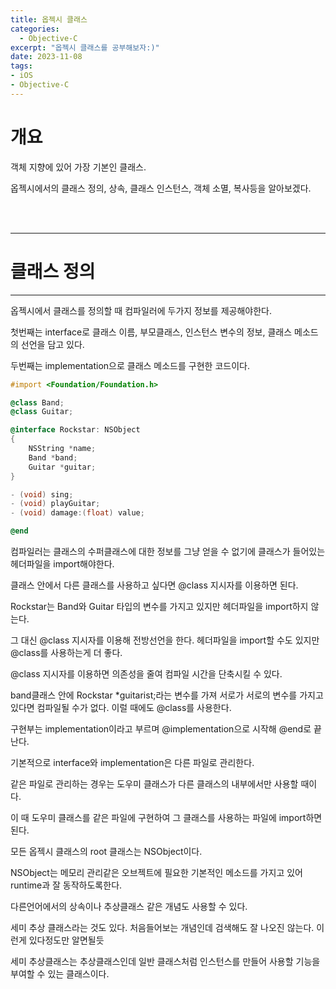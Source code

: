 ```yaml
---
title: 옵젝시 클래스
categories:
  - Objective-C
excerpt: "옵젝시 클래스를 공부해보자:)"
date: 2023-11-08
tags:
- iOS
- Objective-C
---
```


# 개요


객체 지향에 있어 가장 기본인 클래스.

옵젝시에서의 클래스 정의, 상속, 클래스 인스턴스, 객체 소멸, 복사등을 알아보겠다.


<br />
<br />

---

# 클래스 정의

---

옵젝시에서 클래스를 정의할 때 컴파일러에 두가지 정보를 제공해야한다.

첫번째는 interface로 클래스 이름, 부모클래스, 인스턴스 변수의 정보, 클래스 메소드의 선언을 담고 있다.

두번째는 implementation으로 클래스 메소드를 구현한 코드이다.

```objective-c
#import <Foundation/Foundation.h>

@class Band;
@class Guitar;

@interface Rockstar: NSObject
{
    NSString *name;
    Band *band;
    Guitar *guitar;
}

- (void) sing;
- (void) playGuitar;
- (void) damage:(float) value;

@end
```

컴파일러는 클래스의 수퍼클래스에 대한 정보를 그냥 얻을 수 없기에 클래스가 들어있는 헤더파일을 import해야한다.

클래스 안에서 다른 클래스를 사용하고 싶다면 @class 지시자를 이용하면 된다.

Rockstar는 Band와 Guitar 타입의 변수를 가지고 있지만 헤더파일을 import하지 않는다.

그 대신 @class 지시자를 이용해 전방선언을 한다. 헤더파일을 import할 수도 있지만 @class를 사용하는게 더 좋다.

@class 지시자를 이용하면 의존성을 줄여 컴파일 시간을 단축시킬 수 있다.

band클래스 안에 Rockstar *guitarist;라는 변수를 가져 서로가 서로의 변수를 가지고 있다면 컴파일될 수가 없다. 이럴 때에도 @class를 사용한다.

구현부는 implementation이라고 부르며 @implementation으로 시작해 @end로 끝난다.

기본적으로 interface와 implementation은 다른 파일로 관리한다.

같은 파일로 관리하는 경우는 도우미 클래스가 다른 클래스의 내부에서만 사용할 때이다.

이 때 도우미 클래스를 같은 파일에 구현하여 그 클래스를 사용하는 파일에 import하면 된다.

모든 옵젝시 클래스의 root 클래스는 NSObject이다.

NSObject는 메모리 관리같은 오브젝트에 필요한 기본적인 메소드를 가지고 있어 runtime과 잘 동작하도록한다.

다른언어에서의 상속이나 추상클래스 같은 개념도 사용할 수 있다.

세미 추상 클래스라는 것도 있다. 처음들어보는 개념인데 검색해도 잘 나오진 않는다. 이런게 있다정도만 알면될듯

세미 추상클래스는 추상클래스인데 일반 클래스처럼 인스턴스를 만들어 사용할 기능을 부여할 수 있는 클래스이다.